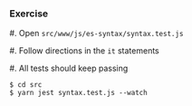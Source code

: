 
### Exercise

  #. Open `src/www/js/es-syntax/syntax.test.js`
  
  #. Follow directions in the `it` statements
  
  #. All tests should keep passing 

```shell
$ cd src
$ yarn jest syntax.test.js --watch
```
